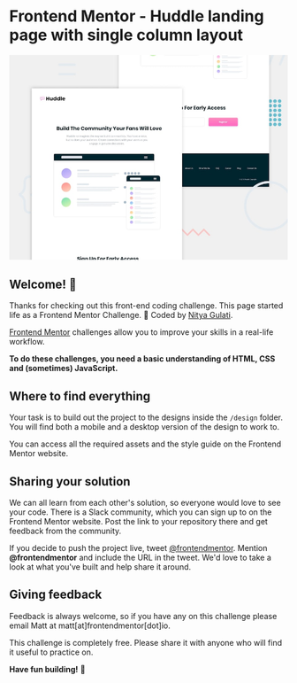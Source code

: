 # Frontend Mentor - Huddle landing page with single column layout

![Header/intro section for the Huddle landing page with single column layout](./design/desktop-preview.jpg)

## Welcome! 👋

Thanks for checking out this front-end coding challenge. This page started life as a Frontend Mentor Challenge. 🎉 Coded by [Nitya Gulati](https://nityagulati.github.io/).

[Frontend Mentor](https://www.frontendmentor.io) challenges allow you to improve your skills in a real-life workflow.

**To do these challenges, you need a basic understanding of HTML, CSS and (sometimes) JavaScript.**

## Where to find everything

Your task is to build out the project to the designs inside the `/design` folder. You will find both a mobile and a desktop version of the design to work to. 

You can access all the required assets and the style guide on the Frontend Mentor website. 

## Sharing your solution

We can all learn from each other's solution, so everyone would love to see your code. There is a Slack community, which you can sign up to on the Frontend Mentor website. Post the link to your repository there and get feedback from the community.

If you decide to push the project live, tweet [@frontendmentor](https://twitter.com/frontendmentor). Mention **@frontendmentor** and include the URL in the tweet. We'd love to take a look at what you've built and help share it around.

## Giving feedback

Feedback is always welcome, so if you have any on this challenge please email Matt at matt[at]frontendmentor[dot]io.

This challenge is completely free. Please share it with anyone who will find it useful to practice on.

**Have fun building!** 🚀
